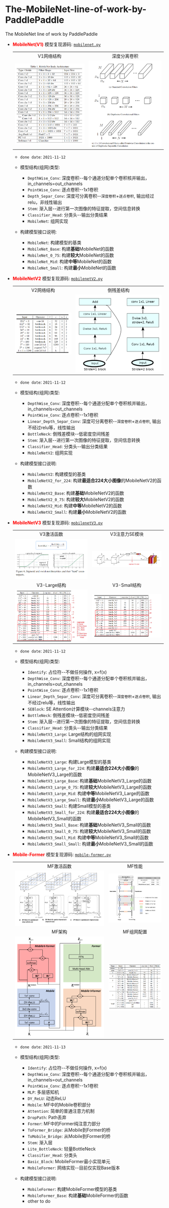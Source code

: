 # The-MobileNet-line-of-work-by-PaddlePaddle
The MobileNet line of work by PaddlePaddle

- **<font color="red">MobileNet(V1)</font>** 模型复现源码: <a href="./mobilenet.py">`mobilenet.py`</a>
    <table>
        <tr>
            <td align="center">V1网络结构</td>
            <td align="center">深度分离卷积</td>
        </tr>
        <tr>
            <td align="center"><img src="./images/v1_config.png" border=0></td>
            <td align="center"><img src="./images/v1_dp_conv.png" border=0></td>
        </tr>
    </table>
    
    - `done date`: `2021-11-12`
    - 模型结构(组网)类型:
    
        - `DepthWise_Conv`: 深度卷积--每个通道分配单个卷积核并输出，in_channels=out_channels
        - `PointWise_Conv`: 逐点卷积--1x1卷积
        - `Depth_Separ_Conv`: 深度可分离卷积--`深度卷积`+`逐点卷积`, 输出经过relu，非线性输出
        - `Stem`: 渐入层--进行第一次图像的特征提取，空间信息转换
        - `Classifier_Head`: 分类头--输出分类结果
        - `MobileNet`: 组网实现

    - 构建模型接口说明:
 
        - `MobileNet`: 构建模型的基类
        - `MobileNet_Base`: 构建**基础**MobileNet的函数
        - `MobileNet_0_75`: 构建**较大**MobileNet的函数
        - `MobileNet_Mid`: 构建**中等**MobileNet的函数
        - `MobileNet_Small`: 构建**最小**MobileNet的函数

- **<font color="red">MobileNetV2</font>** 模型复现源码: <a href="./mobilenetV2.py">`mobilenetV2.py`</a>
    <table>
        <tr>
            <td align="center">V2网络结构</td>
            <td align="center">倒残差结构</td>
        </tr>
        <tr>
            <td align="center"><img src="./images/v2_config.png" border=0></td>
            <td align="center"><img src="./images/v2_res.png" border=0></td>
        </tr>
    </table>
    
    - `done date`: `2021-11-12`
    - 模型结构(组网)类型:
    
        - `DepthWise_Conv`: 深度卷积--每个通道分配单个卷积核并输出，in_channels=out_channels
        - `PointWise_Conv`: 逐点卷积--1x1卷积
        - `Linear_Depth_Separ_Conv`: 深度可分离卷积--`深度卷积`+`逐点卷积`, 输出不经过relu等，线性输出
        - `BottleNeck`: 倒残差模块--低密度空间残差
        - `Stem`: 渐入层--进行第一次图像的特征提取，空间信息转换
        - `Classifier_Head`: 分类头--输出分类结果
        - `MobileNetV2`: 组网实现
    
    - 构建模型接口说明:
 
        - `MobileNetV2`: 构建模型的基类
        - `MobileNetV2_for_224`: 构建**最适合224大小图像**的MobileNetV2的函数
        - `MobileNetV2_Base`: 构建**基础**MobileNetV2的函数
        - `MobileNetV2_0_75`: 构建**较大**MobileNetV2的函数
        - `MobileNetV2_Mid`: 构建**中等**MobileNetV2的函数
        - `MobileNetV2_Small`: 构建**最小**MobileNetV2的函数

- **<font color="red">MobileNetV3</font>** 模型复现源码: <a href="./mobilenetV3.py">`mobilenetV3.py`</a>
    <table>
        <tr>
            <td align="center">V3激活函数</td>
            <td align="center">V3注意力SE模块</td>
        </tr>
        <tr>
            <td align="center"><img src="./images/v3_act.png" border=0></td>
            <td align="center"><img src="./images/se_attention.png" border=0></td>
        </tr>
    <tr>
            <td align="center">V3-Large结构</td>
            <td align="center">V3-Small结构</td>
        </tr>
        <tr>
            <td align="center"><img src="./images/v3_large_config.png" border=0></td>
            <td align="center"><img src="./images/v3_small_config.png" border=0></td>
        </tr>
    </table>
    
    - `done date`: `2021-11-12`
    - 模型结构(组网)类型:
    
        - `Identify`: 占位符--不做任何操作, x=f(x)
        - `DepthWise_Conv`: 深度卷积--每个通道分配单个卷积核并输出，in_channels=out_channels
        - `PointWise_Conv`: 逐点卷积--1x1卷积
        - `Linear_Depth_Separ_Conv`: 深度可分离卷积--`深度卷积`+`逐点卷积`, 输出不经过relu等，线性输出
        - `SEBlock`: SE Attention计算模块--channels注意力
        - `BottleNeck`: 倒残差模块--低密度空间残差
        - `Stem`: 渐入层--进行第一次图像的特征提取，空间信息转换
        - `Classifier_Head`: 分类头--输出分类结果
        - `MobileNetV3_Large`: Large结构的组网实现
        - `MobileNetV3_Small`: Small结构的组网实现
    
    - 构建模型接口说明:
 
        - `MobileNetV3_Large`: 构建Large模型的基类
        - `MobileNetV3_Large_for_224`: 构建**最适合224大小图像**的MobileNetV3_Large的函数
        - `MobileNetV3_Large_Base`: 构建**基础**MobileNetV3_Large的函数
        - `MobileNetV3_Large_0_75`: 构建**较大**MobileNetV3_Large的函数
        - `MobileNetV3_Large_Mid`: 构建**中等**MobileNetV3_Large的函数
        - `MobileNetV3_Large_Small`: 构建**最小**MobileNetV3_Large的函数
        - `MobileNetV3_Small`: 构建Small模型的基类
        - `MobileNetV3_Small_for_224`: 构建**最适合224大小图像**的MobileNetV3_Small的函数
        - `MobileNetV3_Small_Base`: 构建**基础**MobileNetV3_Small的函数
        - `MobileNetV3_Small_0_75`: 构建**较大**MobileNetV3_Small的函数
        - `MobileNetV3_Small_Mid`: 构建**中等**MobileNetV3_Small的函数
        - `MobileNetV3_Small_Small`: 构建**最小**MobileNetV3_Small的函数

- **<font color="red">Mobile-Former</font>** 模型复现源码: <a href="./mobilenet.py">`mobile-former.py`</a>
    <table>
        <tr>
            <td align="center">MF激活函数</td>
            <td align="center">MF性能</td>
        </tr>
        <tr>
            <td align="center"><img src="./images/mf_dy_relu.png" border=0></td>
            <td align="center"><img src="./images/mf_performance.png" border=0></td>
        </tr>
    <tr>
            <td align="center">MF架构</td>
            <td align="center">MF组网配置</td>
        </tr>
        <tr>
            <td align="center"><img src="./images/mf_arch.png" border=0></td>
            <td align="center"><img src="./images/mf_config.png" border=0></td>
        </tr>
    </table>

    - `done date`: `2021-11-13`
    - 模型结构(组网)类型:
    
        - `Identify`: 占位符--不做任何操作, x=f(x)
        - `DepthWise_Conv`: 深度卷积--每个通道分配单个卷积核并输出，in_channels=out_channels
        - `PointWise_Conv`: 逐点卷积--1x1卷积
        - `MLP`: 多层感知机
        - `DY_ReLU`: 动态ReLU
        - `Mobile`: MF中的Mobile卷积部分
        - `Attention`: 简单的普通注意力机制
        - `DropPath`: Path丢弃
        - `Former`: MF中的Former纯注意力部分
        - `ToFormer_Bridge`: 从Mobile到Former的桥
        - `ToMobile_Bridge`: 从Mobile到Former的桥
        - `Stem`: 渐入层
        - `Lite_BottleNeck`: 轻量BottleNeck
        - `Classifier_Head`: 分类头
        - `Basic_Block`: MobileFormer最小实现单元
        - `MobileFormer`: 网络实现--目前仅实现Base版本
    
    - 构建模型接口说明:
    
        - `MobileFormer`: 构建MobileFormer模型的基类
        - `MobileFormer_Base`: 构建**基础**MobileFormer的函数
        - other to do



